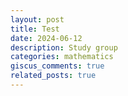 ```yaml
---
layout: post
title: Test
date: 2024-06-12
description: Study group
categories: mathematics
giscus_comments: true
related_posts: true
---
```

